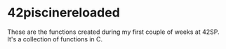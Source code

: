# 42piscinereloaded
These are the functions created during my first couple of weeks at 42SP. It's a collection of functions in C.
